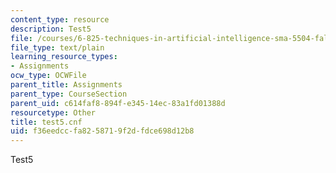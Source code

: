 ```yaml
---
content_type: resource
description: Test5
file: /courses/6-825-techniques-in-artificial-intelligence-sma-5504-fall-2002/f36eedccfa8258719f2dfdce698d12b8_test5.cnf
file_type: text/plain
learning_resource_types:
- Assignments
ocw_type: OCWFile
parent_title: Assignments
parent_type: CourseSection
parent_uid: c614faf8-894f-e345-14ec-83a1fd01388d
resourcetype: Other
title: test5.cnf
uid: f36eedcc-fa82-5871-9f2d-fdce698d12b8
---
```

Test5

